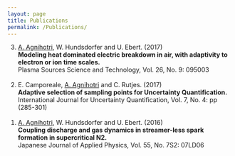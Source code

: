 ```yaml
---
layout: page
title: Publications
permalink: /Publications/
---
```

<ol reversed>
	<li><u>A. Agnihotri</u>, W. Hundsdorfer and U. Ebert. (2017)<br><b>Modeling heat dominated electric breakdown in air, with adaptivity to electron or ion time scales. </b><br>Plasma Sources Science and Technology, Vol. 26, No. 9: 095003</li><br>
	<li>E. Camporeale, <u>A. Agnihotri</u> and C. Rutjes. (2017)<br><b>Adaptive selection of sampling points for Uncertainty Quantification.</b><br>  International Journal for Uncertainty Quantification, Vol. 7, No. 4: pp (285-301)</li><br>
	<li><u>A. Agnihotri</u>, W. Hundsdorfer and U. Ebert. (2016)<br><b>Coupling discharge and gas dynamics in streamer-less spark formation in supercritical N2. </b><br>Japanese Journal of Applied Physics, Vol. 55, No. 7S2: 07LD06</li>
</ol>
